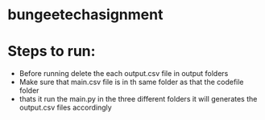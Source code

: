 # bungeetechasignment


<h1>Steps to run:</h1>

<ul>
  <li>Before running delete the each output.csv file in output folders</li>
   <li>Make sure that main.csv file is in th same folder as that the codefile folder</li>
   <li>thats it run the main.py in the three different folders it will generates the output.csv files accordingly</li>
  
  </ul>
